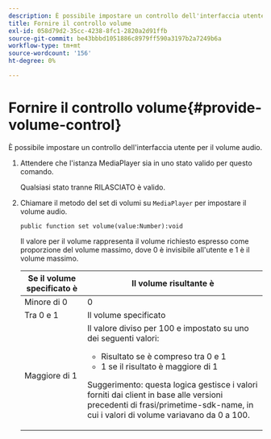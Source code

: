 ```yaml
---
description: È possibile impostare un controllo dell'interfaccia utente per il volume audio.
title: Fornire il controllo volume
exl-id: 058d79d2-35cc-4238-8fc1-2820a2d91ffb
source-git-commit: be43bbbd1051886c8979ff590a3197b2a7249b6a
workflow-type: tm+mt
source-wordcount: '156'
ht-degree: 0%

---
```


# Fornire il controllo volume{#provide-volume-control}

È possibile impostare un controllo dell&#39;interfaccia utente per il volume audio.

1. Attendere che l&#39;istanza MediaPlayer sia in uno stato valido per questo comando.

   Qualsiasi stato tranne RILASCIATO è valido.
1. Chiamare il metodo del set di volumi su `MediaPlayer` per impostare il volume audio.

   ```
   public function set volume(value:Number):void
   ```

   Il valore per il volume rappresenta il volume richiesto espresso come proporzione del volume massimo, dove 0 è invisibile all&#39;utente e 1 è il volume massimo.

   <table id="table_144A2B1260374FBE8D976194F602DDC7"> 
   <thead> 
   <tr> 
      <th colname="col1" class="entry"> Se il volume specificato è </th> 
      <th colname="col2" class="entry"> Il volume risultante è </th> 
   </tr> 
   </thead>
   <tbody> 
   <tr> 
      <td colname="col1"> Minore di 0 </td> 
      <td colname="col2"> 0 </td> 
   </tr> 
   <tr> 
      <td colname="col1"> Tra 0 e 1 </td> 
      <td colname="col2"> Il volume specificato </td> 
   </tr> 
   <tr> 
      <td colname="col1"> Maggiore di 1 </td> 
      <td colname="col2"> Il valore diviso per 100 e impostato su uno dei seguenti valori: 
      <ul id="ul_8C2282F0EDC44A408820F5768709214F"> 
      <li id="li_B00BC6F4812D4000891358F762C8E492">Risultato se è compreso tra 0 e 1 </li> 
      <li id="li_03B7F30662554F299320040CAC2DEB7A">1 se il risultato è maggiore di 1 </li> 
      </ul> <p>Suggerimento: questa logica gestisce i valori forniti dai client in base alle versioni precedenti di 
      <span class="codeph">frasi/primetime-sdk-name</span>, in cui i valori di volume variavano da 0 a 100. </p> </td> 
   </tr> 
   </tbody> 
   </table>
